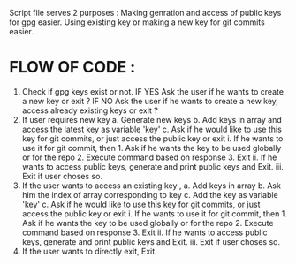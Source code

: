 Script file serves 2 purposes :
    Making genration and access of public keys for gpg easier.
    Using existing key or making a new key for git commits easier.

# FLOW OF CODE :
1. Check if gpg keys exist or not.
    IF YES 
        Ask the user if he wants to create a new key or exit ?
    IF NO
        Ask the user if he wants to create a new key, access already existing keys or exit ?
2. If user requires new key
    a. Generate new keys
    b. Add keys in array and access the latest key as variable 'key'
    c. Ask if he would like to use this key for git commits, or just access the public key or exit
        i. If he wants to use it for git commit, then
            1. Ask if he wants the key to be used globally or for the repo
            2. Execute command based on response
            3. Exit
        ii. If he wants to access public keys, generate and print public keys and Exit.
        iii. Exit if user choses so.
3. If the user wants to access an existing key ,
    a. Add keys in array 
    b. Ask him the index of array corresponding to key
    c. Add the key as variable 'key'
    c. Ask if he would like to use this key for git commits, or just access the public key or exit
        i. If he wants to use it for git commit, then
            1. Ask if he wants the key to be used globally or for the repo
            2. Execute command based on response
            3. Exit
        ii. If he wants to access public keys, generate and print public keys and Exit.
        iii. Exit if user choses so.
4. If the user wants to directly exit, Exit.